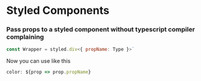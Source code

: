 # Styled Components


### Pass props to a styled component without typescript compiler complaining
```javascript
const Wrapper = styled.div<{ propName: Type }>`
```
Now you can use like this
```javascript
color: ${prop => prop.propName}
```